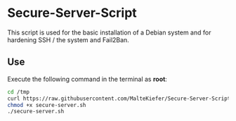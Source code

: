# Secure-Server-Script

This script is used for the basic installation of a Debian system and for hardening SSH / the system and Fail2Ban.

## Use

Execute the following command in the terminal as **root**:

```bash
cd /tmp
curl https://raw.githubusercontent.com/MalteKiefer/Secure-Server-Script/main/secure.sh > secure-server.sh
chmod +x secure-server.sh
./secure-server.sh
```